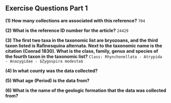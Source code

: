 ## Exercise Questions Part 1

**(1) How many collections are associated with this reference?**
`704`

**(2) What is the reference ID number for the article?**
`24429`

**(3) The first two taxa in the taxonomic list are bryozoans, and the third taxon listed is Rafinesquina alternata. Next to the taxonomic name is the citation (Conrad 1830). What is the class, family, genus and species of the fourth taxon in the taxonomic list?**
`Class: Rhynchonellata - Atrypida - Anazygidae - $Zygospira modesta$` 

**(4) In what county was the data collected?**

**(5) What age (Period) is the data from?**

**(6) What is the name of the geologic formation that the data was collected from?**
